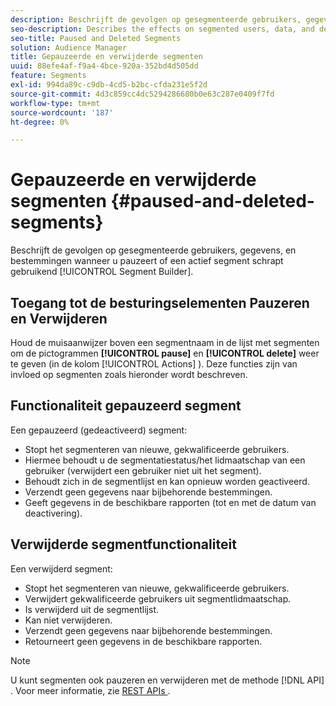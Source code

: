 ```yaml
---
description: Beschrijft de gevolgen op gesegmenteerde gebruikers, gegevens, en bestemmingen wanneer u pauzeert of een actief segment schrapt gebruikend de Bouwer van het Segment.
seo-description: Describes the effects on segmented users, data, and destinations when you pause or delete an active segment using Segment Builder.
seo-title: Paused and Deleted Segments
solution: Audience Manager
title: Gepauzeerde en verwijderde segmenten
uuid: 88efe4af-f9a4-4bce-920a-352bd4d505dd
feature: Segments
exl-id: 994da89c-c9db-4cd5-b2bc-cfda231e5f2d
source-git-commit: 4d3c859cc4dc5294286680b0e63c287e0409f7fd
workflow-type: tm+mt
source-wordcount: '187'
ht-degree: 0%

---
```


# Gepauzeerde en verwijderde segmenten {#paused-and-deleted-segments}

Beschrijft de gevolgen op gesegmenteerde gebruikers, gegevens, en bestemmingen wanneer u pauzeert of een actief segment schrapt gebruikend [!UICONTROL Segment Builder].

## Toegang tot de besturingselementen Pauzeren en Verwijderen

Houd de muisaanwijzer boven een segmentnaam in de lijst met segmenten om de pictogrammen **[!UICONTROL pause]** en **[!UICONTROL delete]** weer te geven (in de kolom [!UICONTROL Actions] ). Deze functies zijn van invloed op segmenten zoals hieronder wordt beschreven.

## Functionaliteit gepauzeerd segment

Een gepauzeerd (gedeactiveerd) segment:

* Stopt het segmenteren van nieuwe, gekwalificeerde gebruikers.
* Hiermee behoudt u de segmentatiestatus/het lidmaatschap van een gebruiker (verwijdert een gebruiker niet uit het segment).
* Behoudt zich in de segmentlijst en kan opnieuw worden geactiveerd.
* Verzendt geen gegevens naar bijbehorende bestemmingen.
* Geeft gegevens in de beschikbare rapporten (tot en met de datum van deactivering).

## Verwijderde segmentfunctionaliteit

Een verwijderd segment:

* Stopt het segmenteren van nieuwe, gekwalificeerde gebruikers.
* Verwijdert gekwalificeerde gebruikers uit segmentlidmaatschap.
* Is verwijderd uit de segmentlijst.
* Kan niet verwijderen.
* Verzendt geen gegevens naar bijbehorende bestemmingen.
* Retourneert geen gegevens in de beschikbare rapporten.

>[!NOTE]
>
>U kunt segmenten ook pauzeren en verwijderen met de methode [!DNL API] . Voor meer informatie, zie [ REST APIs ](../../api/rest-api-main/rest-api-main.md).
